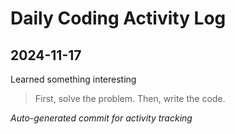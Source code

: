# Daily Coding Activity Log

## 2024-11-17

Learned something interesting

> First, solve the problem. Then, write the code.

*Auto-generated commit for activity tracking*
